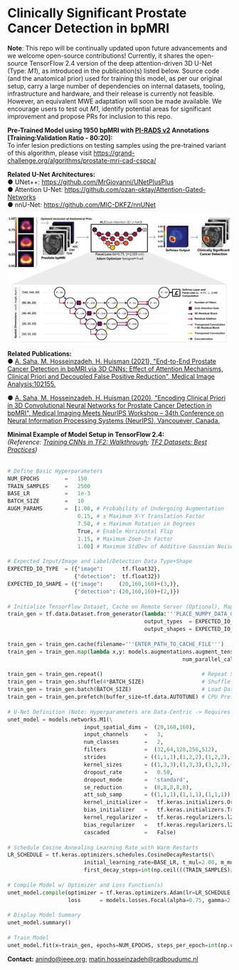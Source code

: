 # Clinically Significant Prostate Cancer Detection in bpMRI

**Note**: This repo will be continually updated upon future advancements and we welcome open-source contributions! Currently, it shares the open-source TensorFlow 2.4 version of the deep attention-driven 3D U-Net (Type: *M1*), as introduced in the publication(s) listed below. Source code (and the anatomical prior) used for training this model, as per our original setup, carry a large number of dependencies on internal datasets, tooling, infrastructure and hardware, and their release is currently not feasible. However, an equivalent MWE adaptation will soon be made available. We encourage users to test out *M1*, identify potential areas for significant improvement and propose PRs for inclusion to this repo.

**Pre-Trained Model using 1950 bpMRI with [PI-RADS v2](https://www.sciencedirect.com/science/article/pii/S0302283815008489?via%3Dihub) Annotations [Training:Validation Ratio - 80:20]:**  
To infer lesion predictions on testing samples using the pre-trained variant of this algorithm, please visit https://grand-challenge.org/algorithms/prostate-mri-cad-cspca/

**Related U-Net Architectures:**  
  ● UNet++: https://github.com/MrGiovanni/UNetPlusPlus  
  ● Attention U-Net: https://github.com/ozan-oktay/Attention-Gated-Networks  
  ● nnU-Net: https://github.com/MIC-DKFZ/nnUNet  

<kbd>![schematic](docs/image-1.png)</kbd>

**Related Publications:**  
● [A. Saha, M. Hosseinzadeh, H. Huisman (2021), "End-to-End Prostate Cancer Detection in bpMRI via 3D CNNs: Effect of Attention Mechanisms, Clinical Priori and Decoupled False
  Positive Reduction", Medical Image Analysis:102155.](https://doi.org/10.1016/j.media.2021.102155)

● [A. Saha, M. Hosseinzadeh, H. Huisman (2020), "Encoding Clinical Priori in 3D Convolutional Neural Networks for Prostate Cancer Detection in bpMRI", Medical Imaging Meets
  NeurIPS Workshop – 34th Conference on Neural Information Processing Systems (NeurIPS), Vancouever, Canada.](https://arxiv.org/abs/2011.00263)

**Minimal Example of Model Setup in TensorFlow 2.4:**  
*(Reference: [Training CNNs in TF2: Walkthrough](https://www.tensorflow.org/tutorials/images/segmentation); [TF2 Datasets: Best Practices](https://www.tensorflow.org/guide/data_performance))*
```python

# Define Basic Hyperparameters
NUM_EPOCHS        =   150
TRAIN_SAMPLES     =   2500
BASE_LR           =   1e-3
BATCH_SIZE        =   10
AUGM_PARAMS       =  [1.00, # Probability of Undergoing Augmentation
                      0.15, # ± Maximum X-Y Translation Factor
                      7.50, # ± Maximum Rotation in Degrees
                      True, # Enable Horizontal Flip
                      1.15, # Maximum Zoom-In Factor
                      1.00] # Maximum StdDev of Additive Gaussian Noise
                      
# Expected Input/Image and Label/Detection Data Type+Shape
EXPECTED_IO_TYPE  = ({"image":      tf.float32}, 
                     {"detection":  tf.float32})
EXPECTED_IO_SHAPE = ({"image":     (20,160,160)+(3,)}, 
                     {"detection": (20,160,160)+(2,)})

# Initialize TensorFlow Dataset, Cache on Remote Server (Optional), Map Parallelized Data Augmentation
train_gen = tf.data.Dataset.from_generator(lambda:'''PLACE_NUMPY_DATA_GENERATOR''', 
                                           output_types  = EXPECTED_IO_TYPE, 
                                           output_shapes = EXPECTED_IO_SHAPE)
                                           
train_gen = train_gen.cache(filename='''ENTER_PATH_TO_CACHE_FILE''')     
train_gen = train_gen.map(lambda x,y: models.augmentations.augment_tensors(x,y,AUGM_PARAMS,False,True), 
                                                       num_parallel_calls=multiprocessing.cpu_count())
                                                                               
train_gen = train_gen.repeat()                               # Repeat Samples Upon Exhaustion
train_gen = train_gen.shuffle(4*BATCH_SIZE)                  # Shuffle Samples with 4*Batch Size Buffer
train_gen = train_gen.batch(BATCH_SIZE)                      # Load Data in Batches
train_gen = train_gen.prefetch(buffer_size=tf.data.AUTOTUNE) # CPU Prefetches Data while GPU Trains

# U-Net Definition (Note: Hyperparameters are Data-Centric -> Requires Tuning for Optimal Performance)
unet_model = models.networks.M1(\
                        input_spatial_dims =  (20,160,160),            
                        input_channels     =   3,
                        num_classes        =   2,                       
                        filters            =  (32,64,128,256,512),   
                        strides            = ((1,1,1),(1,2,2),(1,2,2),(2,2,2),(1,2,2)),  
                        kernel_sizes       = ((1,3,3),(1,3,3),(3,3,3),(3,3,3),(3,3,3)),  
                        dropout_rate       =   0.50,       
                        dropout_mode       =  'standard',
                        se_reduction       =  (8,8,8,8,8),
                        att_sub_samp       = ((1,1,1),(1,1,1),(1,1,1)),
                        kernel_initializer =   tf.keras.initializers.Orthogonal(gain=1), 
                        bias_initializer   =   tf.keras.initializers.TruncatedNormal(mean=0, stddev=1e-3),
                        kernel_regularizer =   tf.keras.regularizers.l2(1e-4),
                        bias_regularizer   =   tf.keras.regularizers.l2(1e-4),     
                        cascaded           =   False)  

# Schedule Cosine Annealing Learning Rate with Warm Restarts
LR_SCHEDULE = tf.keras.optimizers.schedules.CosineDecayRestarts(\
                        initial_learning_rate=BASE_LR, t_mul=2.00, m_mul=1.00, alpha=1e-3,
                        first_decay_steps=int(np.ceil(((TRAIN_SAMPLES)/BATCH_SIZE)))*10)
                                                  
# Compile Model w/ Optimizer and Loss Function(s)
unet_model.compile(optimizer = tf.keras.optimizers.Adam(lr=LR_SCHEDULE, amsgrad=True), 
                   loss      = models.losses.Focal(alpha=0.75, gamma=2.00).loss)

# Display Model Summary
unet_model.summary()

# Train Model
unet_model.fit(x=train_gen, epochs=NUM_EPOCHS, steps_per_epoch=int(np.ceil(((TRAIN_SAMPLES)/BATCH_SIZE))))
```
  
**Contact:** anindo@ieee.org; matin.hosseinzadeh@radboudumc.nl 




